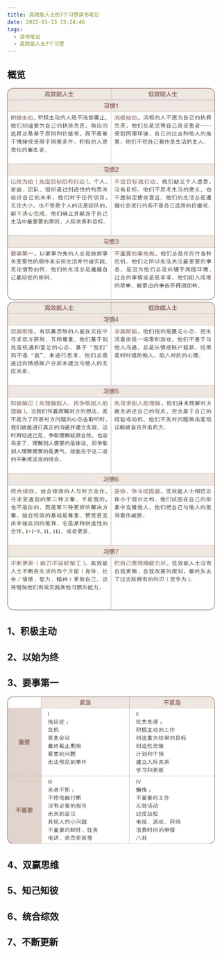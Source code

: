 ```yaml
---
title: 高效能人士的7个习惯读书笔记
date: 2022-03-13 15:24:46
tags:
  - 读书笔记
  - 高效能人士7个习惯
---
```

## 概览
<img src="/img/eff1.jpeg" style="max-width:95%" />

<img src="/img/eff2.jpeg" style="max-width:95%" />

## 1、积极主动
## 2、以始为终
## 3、要事第一
<img src="/img/eff3.jpeg" style="max-width:95%" />

## 4、双赢思维
## 5、知己知彼
## 6、统合综效
## 7、不断更新 